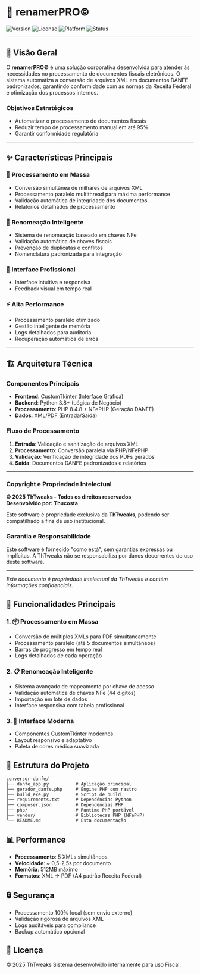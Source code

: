 # 🏥 renamerPRO©

![Version](https://img.shields.io/badge/version-1.0.0-blue.svg)
![License](https://img.shields.io/badge/license-Proprietary-red.svg)
![Platform](https://img.shields.io/badge/platform-Windows-lightgrey.svg)
![Status](https://img.shields.io/badge/status-Production-green.svg)

---

## 🎯 **Visão Geral**

O **renamerPRO©** é uma solução corporativa desenvolvida para atender às necessidades no processamento de documentos fiscais eletrônicos. O sistema automatiza a conversão de arquivos XML em documentos DANFE padronizados, garantindo conformidade com as normas da Receita Federal e otimização dos processos internos.

### **Objetivos Estratégicos**
- Automatizar o processamento de documentos fiscais
- Reduzir tempo de processamento manual em até 95%
- Garantir conformidade regulatória

---

## ✨ **Características Principais**

### **🚀 Processamento em Massa**
- Conversão simultânea de milhares de arquivos XML
- Processamento paralelo multithread para máxima performance
- Validação automática de integridade dos documentos
- Relatórios detalhados de processamento

### **🎯 Renomeação Inteligente**
- Sistema de renomeação baseado em chaves NFe
- Validação automática de chaves fiscais
- Prevenção de duplicatas e conflitos
- Nomenclatura padronizada para integração

### **🏥 Interface Profissional**
- Interface intuitiva e responsiva
- Feedback visual em tempo real

### **⚡ Alta Performance**
- Processamento paralelo otimizado
- Gestão inteligente de memória
- Logs detalhados para auditoria
- Recuperação automática de erros

---

## 🏗️ **Arquitetura Técnica**

### **Componentes Principais**
- **Frontend**: CustomTkinter (Interface Gráfica)
- **Backend**: Python 3.8+ (Lógica de Negócio)
- **Processamento**: PHP 8.4.8 + NFePHP (Geração DANFE)
- **Dados**: XML/PDF (Entrada/Saída)

### **Fluxo de Processamento**
1. **Entrada**: Validação e sanitização de arquivos XML
2. **Processamento**: Conversão paralela via PHP/NFePHP
3. **Validação**: Verificação de integridade dos PDFs gerados
4. **Saída**: Documentos DANFE padronizados e relatórios

---

### **Copyright e Propriedade Intelectual**

**© 2025 ThTweaks - Todos os direitos reservados**  
**Desenvolvido por: Thucosta**

Este software é propriedade exclusiva da **ThTweaks**, podendo ser compatilhado a fins de uso institucional.

### **Garantia e Responsabilidade**
Este software é fornecido "como está", sem garantias expressas ou implícitas. A ThTweaks não se responsabiliza por danos decorrentes do uso deste software.

---

*Este documento é propriedade intelectual da ThTweaks e contém informações confidenciais.*

## 🚀 Funcionalidades Principais

### 1. 📦 Processamento em Massa
- Conversão de múltiplos XMLs para PDF simultaneamente
- Processamento paralelo (até 5 documentos simultâneos)
- Barras de progresso em tempo real
- Logs detalhados de cada operação

### 2. 📋 Renomeação Inteligente
- Sistema avançado de mapeamento por chave de acesso
- Validação automática de chaves NFe (44 dígitos)
- Importação em lote de dados
- Interface responsiva com tabela profissional

### 3. 🎨 Interface Moderna
- Componentes CustomTkinter modernos
- Layout responsivo e adaptativo
- Paleta de cores médica suavizada

## 📁 Estrutura do Projeto

```
conversor-danfe/
├── danfe_app.py          # Aplicação principal
├── gerador_danfe.php     # Engine PHP com rastro
├── build_exe.py          # Script de build
├── requirements.txt      # Dependências Python
├── composer.json         # Dependências PHP
├── php/                  # Runtime PHP portável
├── vendor/               # Bibliotecas PHP (NFePHP)
└── README.md             # Esta documentação
```

## 📊 Performance

- **Processamento**: 5 XMLs simultâneos
- **Velocidade**: ~ 0,5-2,5s por documento
- **Memória**: 512MB máximo
- **Formatos**: XML → PDF (A4 padrão Receita Federal)

## 🔒 Segurança

- Processamento 100% local (sem envio externo)
- Validação rigorosa de arquivos XML
- Logs auditáveis para compliance
- Backup automático opcional

## 📄 Licença

© 2025 ThTweaks 
Sistema desenvolvido internamente para uso Fiscal.
